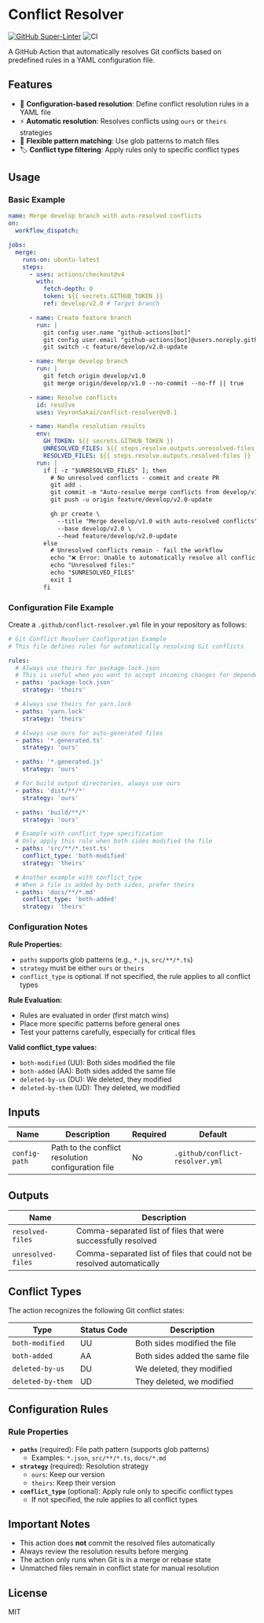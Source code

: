 # Conflict Resolver

[![GitHub Super-Linter](https://github.com/VeyronSakai/conflict-resolver/actions/workflows/linter.yml/badge.svg)](https://github.com/super-linter/super-linter)
![CI](https://github.com/VeyronSakai/conflict-resolver/actions/workflows/ci.yml/badge.svg)

A GitHub Action that automatically resolves Git conflicts based on predefined
rules in a YAML configuration file.

## Features

- 🔧 **Configuration-based resolution**: Define conflict resolution rules in a
  YAML file
- ⚡ **Automatic resolution**: Resolves conflicts using `ours` or `theirs`
  strategies
- 🎨 **Flexible pattern matching**: Use glob patterns to match files
- 🏷️ **Conflict type filtering**: Apply rules only to specific conflict types

## Usage

### Basic Example

```yaml
name: Merge develop branch with auto-resolved conflicts
on:
  workflow_dispatch:

jobs:
  merge:
    runs-on: ubuntu-latest
    steps:
      - uses: actions/checkout@v4
        with:
          fetch-depth: 0
          token: ${{ secrets.GITHUB_TOKEN }}
          ref: develop/v2.0 # Target branch

      - name: Create feature branch
        run: |
          git config user.name "github-actions[bot]"
          git config user.email "github-actions[bot]@users.noreply.github.com"
          git switch -c feature/develop/v2.0-update

      - name: Merge develop branch
        run: |
          git fetch origin develop/v1.0
          git merge origin/develop/v1.0 --no-commit --no-ff || true

      - name: Resolve conflicts
        id: resolve
        uses: VeyronSakai/conflict-resolver@v0.1

      - name: Handle resolution results
        env:
          GH_TOKEN: ${{ secrets.GITHUB_TOKEN }}
          UNRESOLVED_FILES: ${{ steps.resolve.outputs.unresolved-files }}
          RESOLVED_FILES: ${{ steps.resolve.outputs.resolved-files }}
        run: |
          if [ -z "$UNRESOLVED_FILES" ]; then
            # No unresolved conflicts - commit and create PR
            git add .
            git commit -m "Auto-resolve merge conflicts from develop/v1.0"
            git push -u origin feature/develop/v2.0-update

            gh pr create \
              --title "Merge develop/v1.0 with auto-resolved conflicts" \
              --base develop/v2.0 \
              --head feature/develop/v2.0-update
          else
            # Unresolved conflicts remain - fail the workflow
            echo "❌ Error: Unable to automatically resolve all conflicts"
            echo "Unresolved files:"
            echo "$UNRESOLVED_FILES"
            exit 1
          fi
```

### Configuration File Example

Create a `.github/conflict-resolver.yml` file in your repository as follows:

```yaml
# Git Conflict Resolver Configuration Example
# This file defines rules for automatically resolving Git conflicts

rules:
  # Always use theirs for package-lock.json
  # This is useful when you want to accept incoming changes for dependency lock files
  - paths: 'package-lock.json'
    strategy: 'theirs'

  # Always use theirs for yarn.lock
  - paths: 'yarn.lock'
    strategy: 'theirs'

  # Always use ours for auto-generated files
  - paths: '*.generated.ts'
    strategy: 'ours'

  - paths: '*.generated.js'
    strategy: 'ours'

  # For build output directories, always use ours
  - paths: 'dist/**/*'
    strategy: 'ours'

  - paths: 'build/**/*'
    strategy: 'ours'

  # Example with conflict_type specification
  # Only apply this rule when both sides modified the file
  - paths: 'src/**/*.test.ts'
    conflict_type: 'both-modified'
    strategy: 'theirs'

  # Another example with conflict_type
  # When a file is added by both sides, prefer theirs
  - paths: 'docs/**/*.md'
    conflict_type: 'both-added'
    strategy: 'theirs'
```

### Configuration Notes

**Rule Properties:**

- `paths` supports glob patterns (e.g., `*.js`, `src/**/*.ts`)
- `strategy` must be either `ours` or `theirs`
- `conflict_type` is optional. If not specified, the rule applies to all
  conflict types

**Rule Evaluation:**

- Rules are evaluated in order (first match wins)
- Place more specific patterns before general ones
- Test your patterns carefully, especially for critical files

**Valid conflict_type values:**

- `both-modified` (UU): Both sides modified the file
- `both-added` (AA): Both sides added the same file
- `deleted-by-us` (DU): We deleted, they modified
- `deleted-by-them` (UD): They deleted, we modified

## Inputs

| Name          | Description                                        | Required | Default                         |
| ------------- | -------------------------------------------------- | -------- | ------------------------------- |
| `config-path` | Path to the conflict resolution configuration file | No       | `.github/conflict-resolver.yml` |

## Outputs

| Name               | Description                                                            |
| ------------------ | ---------------------------------------------------------------------- |
| `resolved-files`   | Comma-separated list of files that were successfully resolved          |
| `unresolved-files` | Comma-separated list of files that could not be resolved automatically |

## Conflict Types

The action recognizes the following Git conflict states:

| Type              | Status Code | Description                    |
| ----------------- | ----------- | ------------------------------ |
| `both-modified`   | UU          | Both sides modified the file   |
| `both-added`      | AA          | Both sides added the same file |
| `deleted-by-us`   | DU          | We deleted, they modified      |
| `deleted-by-them` | UD          | They deleted, we modified      |

## Configuration Rules

### Rule Properties

- **`paths`** (required): File path pattern (supports glob patterns)
  - Examples: `*.json`, `src/**/*.ts`, `docs/*.md`
- **`strategy`** (required): Resolution strategy
  - `ours`: Keep our version
  - `theirs`: Keep their version
- **`conflict_type`** (optional): Apply rule only to specific conflict types
  - If not specified, the rule applies to all conflict types

## Important Notes

- This action does **not** commit the resolved files automatically
- Always review the resolution results before merging
- The action only runs when Git is in a merge or rebase state
- Unmatched files remain in conflict state for manual resolution

## License

MIT
